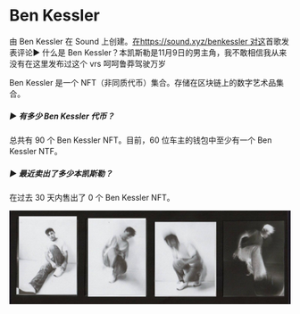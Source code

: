 # Ben Kessler

由 Ben Kessler 在 Sound 上创建。[在https://sound.xyz/benkessler 对这](https://sound.xyz/benkessler)首歌发表评论▶ 什么是 Ben Kessler？本凯斯勒是11月9日的男主角，我不敢相信我从来没有在这里发布过这个 vrs 呵呵鲁莽驾驶万岁

Ben Kessler 是一个 NFT（非同质代币）集合。存储在区块链上的数字艺术品集合。

##### ▶ 有多少 Ben Kessler 代币？

总共有 90 个 Ben Kessler NFT。目前，60 位车主的钱包中至少有一个 Ben Kessler NTF。

##### ▶ 最近卖出了多少本凯斯勒？

在过去 30 天内售出了 0 个 Ben Kessler NFT。

![unnamed](unnamed.jpg)
